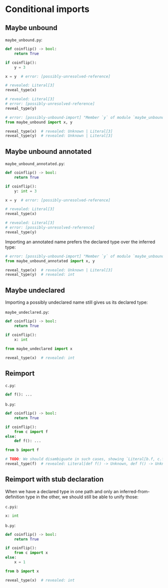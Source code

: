 # Conditional imports

## Maybe unbound

`maybe_unbound.py`:

```py
def coinflip() -> bool:
    return True

if coinflip():
    y = 3

x = y  # error: [possibly-unresolved-reference]

# revealed: Literal[3]
reveal_type(x)

# revealed: Literal[3]
# error: [possibly-unresolved-reference]
reveal_type(y)
```

```py
# error: [possibly-unbound-import] "Member `y` of module `maybe_unbound` is possibly unbound"
from maybe_unbound import x, y

reveal_type(x)  # revealed: Unknown | Literal[3]
reveal_type(y)  # revealed: Unknown | Literal[3]
```

## Maybe unbound annotated

`maybe_unbound_annotated.py`:

```py
def coinflip() -> bool:
    return True

if coinflip():
    y: int = 3

x = y  # error: [possibly-unresolved-reference]

# revealed: Literal[3]
reveal_type(x)

# revealed: Literal[3]
# error: [possibly-unresolved-reference]
reveal_type(y)
```

Importing an annotated name prefers the declared type over the inferred type:

```py
# error: [possibly-unbound-import] "Member `y` of module `maybe_unbound_annotated` is possibly unbound"
from maybe_unbound_annotated import x, y

reveal_type(x)  # revealed: Unknown | Literal[3]
reveal_type(y)  # revealed: int
```

## Maybe undeclared

Importing a possibly undeclared name still gives us its declared type:

`maybe_undeclared.py`:

```py
def coinflip() -> bool:
    return True

if coinflip():
    x: int
```

```py
from maybe_undeclared import x

reveal_type(x)  # revealed: int
```

## Reimport

`c.py`:

```py
def f(): ...
```

`b.py`:

```py
def coinflip() -> bool:
    return True

if coinflip():
    from c import f
else:
    def f(): ...
```

```py
from b import f

# TODO: We should disambiguate in such cases, showing `Literal[b.f, c.f]`.
reveal_type(f)  # revealed: Literal[def f() -> Unknown, def f() -> Unknown]
```

## Reimport with stub declaration

When we have a declared type in one path and only an inferred-from-definition type in the other, we
should still be able to unify those:

`c.pyi`:

```pyi
x: int
```

`b.py`:

```py
def coinflip() -> bool:
    return True

if coinflip():
    from c import x
else:
    x = 1
```

```py
from b import x

reveal_type(x)  # revealed: int
```
